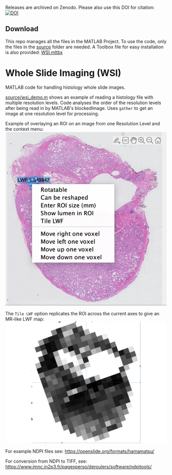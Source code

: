 Releases are archived on Zenodo. Please also use this DOI for citation: 
[![DOI](https://zenodo.org/badge/DOI/10.5281/zenodo.6465073.svg)](https://doi.org/10.5281/zenodo.6465073)

## Download
This repo manages all the files in the MATLAB Project. To use the code, only the files in the [source](source) folder are needed. A Toolbox file for easy installation is also provided: [WSI.mltbx](WSI.mltbx) 

# Whole Slide Imaging (WSI)

MATLAB code for handling histology whole slide images.

[source/wsi_demo.m](source/wsi_demo.m) shows an example of reading a histology file with multiple resolution levels.
Code analyses the order of the resolution levels after being read in by MATLAB's blockedImage. Uses `gather` to get an image at one resolution level for processing.

Example of overlaying an ROI on an image from one Resolution Level and the context menu:
![wsi_demo.png](/docs/wsi_demo.png)

The `Tile LWF` option replicates the ROI across the current axes to give an MR-like LWF map:
![tiledLWF.png](/docs/tiledLWF.png)

For example NDPI files see: https://openslide.org/formats/hamamatsu/ 

For conversion from NDPI to TIFF, see: https://www.imnc.in2p3.fr/pagesperso/deroulers/software/ndpitools/ 
